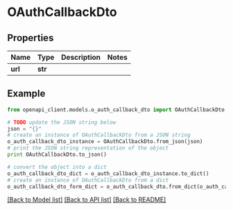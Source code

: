 # OAuthCallbackDto


## Properties
Name | Type | Description | Notes
------------ | ------------- | ------------- | -------------
**url** | **str** |  | 

## Example

```python
from openapi_client.models.o_auth_callback_dto import OAuthCallbackDto

# TODO update the JSON string below
json = "{}"
# create an instance of OAuthCallbackDto from a JSON string
o_auth_callback_dto_instance = OAuthCallbackDto.from_json(json)
# print the JSON string representation of the object
print OAuthCallbackDto.to_json()

# convert the object into a dict
o_auth_callback_dto_dict = o_auth_callback_dto_instance.to_dict()
# create an instance of OAuthCallbackDto from a dict
o_auth_callback_dto_form_dict = o_auth_callback_dto.from_dict(o_auth_callback_dto_dict)
```
[[Back to Model list]](../README.md#documentation-for-models) [[Back to API list]](../README.md#documentation-for-api-endpoints) [[Back to README]](../README.md)


